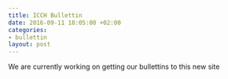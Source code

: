 ```yaml
---
title: ICCH Bullettin
date: 2016-09-11 18:05:00 +02:00
categories:
- bullettin
layout: post
---
```


We are currently working on getting our bullettins to this new site